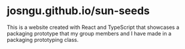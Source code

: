 # josngu.github.io/sun-seeds

This is a website created with React and TypeScript that showcases a packaging prototype that my group members and I have made in a packaging prototyping class.
